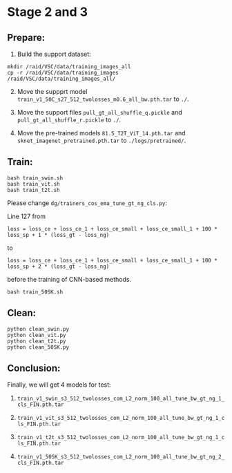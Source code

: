 # Stage 2 and 3

## Prepare:
1. Build the support dataset:
```
mkdir /raid/VSC/data/training_images_all
cp -r /raid/VSC/data/training_images /raid/VSC/data/training_images_all/
```

2. Move the suppprt model ```train_v1_50C_s27_512_twolosses_m0.6_all_bw.pth.tar``` to ```./```.

3. Move the support files ```pull_gt_all_shuffle_q.pickle``` and ```pull_gt_all_shuffle_r.pickle``` to ```./```.

4. Move the pre-trained models ```81.5_T2T_ViT_14.pth.tar``` and ```sknet_imagenet_pretrained.pth.tar``` to ```./logs/pretrained/```.


## Train:

```
bash train_swin.sh
bash train_vit.sh
bash train_t2t.sh
```
Please change ```dg/trainers_cos_ema_tune_gt_ng_cls.py```:

Line 127 from 
```
loss = loss_ce + loss_ce_1 + loss_ce_small + loss_ce_small_1 + 100 * loss_sp + 1 * (loss_gt - loss_ng)
```
to 
```
loss = loss_ce + loss_ce_1 + loss_ce_small + loss_ce_small_1 + 100 * loss_sp + 2 * (loss_gt - loss_ng)
```
before the training of CNN-based methods.

```
bash train_50SK.sh
```

## Clean:

```
python clean_swin.py
python clean_vit.py
python clean_t2t.py
python clean_50SK.py
```

## Conclusion:
Finally, we will get $4$ models for test:
1. ```train_v1_swin_s3_512_twolosses_com_L2_norm_100_all_tune_bw_gt_ng_1_cls_FIN.pth.tar```

2. ```train_v1_vit_s3_512_twolosses_com_L2_norm_100_all_tune_bw_gt_ng_1_cls_FIN.pth.tar```

3. ```train_v1_t2t_s3_512_twolosses_com_L2_norm_100_all_tune_bw_gt_ng_1_cls_FIN.pth.tar```

4. ```train_v1_50SK_s3_512_twolosses_com_L2_norm_100_all_tune_bw_gt_ng_2_cls_FIN.pth.tar```
